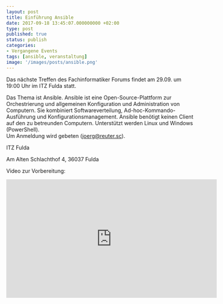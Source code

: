 ```yaml
---
layout: post
title: Einführung Ansible
date: 2017-09-18 13:45:07.000000000 +02:00
type: post
published: true
status: publish
categories:
- Vergangene Events
tags: [ansible, veranstaltung]
image: '/images/posts/ansible.png'
---
```


Das nächste Treffen des Fachinformatiker Forums findet am 29.09. um 19:00 Uhr im ITZ Fulda statt.


Das Thema ist Ansible. Ansible ist eine Open-Source-Plattform zur Orchestrierung und allgemeinen Konfiguration und Administration von Computern. Sie kombiniert Softwareverteilung, Ad-hoc-Kommando-Ausführung<wbr /> und Konfigurationsmanagement. Ansible benötigt keinen Client auf den zu betreunden Computern. Unterstützt werden Linux und Windows (PowerShell).<br />
Um Anmeldung wird gebeten (joerg@reuter.sc).


ITZ Fulda

Am Alten Schlachthof 4, 36037 Fulda

Video zur Vorbereitung:

<iframe width="560" height="315" src="https://www.youtube.com/embed/icR-df2Olm8" frameborder="0" allowfullscreen></iframe>